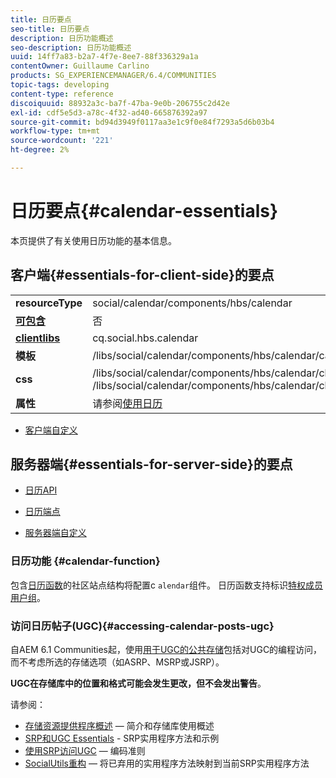 ```yaml
---
title: 日历要点
seo-title: 日历要点
description: 日历功能概述
seo-description: 日历功能概述
uuid: 14ff7a83-b2a7-4f7e-8ee7-88f336329a1a
contentOwner: Guillaume Carlino
products: SG_EXPERIENCEMANAGER/6.4/COMMUNITIES
topic-tags: developing
content-type: reference
discoiquuid: 88932a3c-ba7f-47ba-9e0b-206755c2d42e
exl-id: cdf5e5d3-a78c-4f32-ad40-665876392a97
source-git-commit: bd94d3949f0117aa3e1c9f0e84f7293a5d6b03b4
workflow-type: tm+mt
source-wordcount: '221'
ht-degree: 2%

---
```


# 日历要点{#calendar-essentials}

本页提供了有关使用日历功能的基本信息。

## 客户端{#essentials-for-client-side}的要点

<table> 
 <tbody>
  <tr>
   <td> <strong>resourceType</strong></td> 
   <td>social/calendar/components/hbs/calendar</td> 
  </tr>
  <tr>
   <td> <a href="scf.md#add-or-include-a-communities-component"><strong>可包含</strong></a></td> 
   <td>否</td> 
  </tr>
  <tr>
   <td> <a href="client-customize.md#clientlibs-for-scf"><strong>clientlibs</strong></a></td> 
   <td>cq.social.hbs.calendar</td> 
  </tr>
  <tr>
   <td> <strong>模板</strong></td> 
   <td>/libs/social/calendar/components/hbs/calendar/calendar.hbs</td> 
   <td> </td> 
  </tr>
  <tr>
   <td> <strong>css</strong></td> 
   <td>/libs/social/calendar/components/hbs/calendar/clientlibs/css/calendar.css<br /> /libs/social/calendar/components/hbs/calendar/clientlibs/css/jqueryui.css</td> 
  </tr>
  <tr>
   <td><strong> 属性</strong></td> 
   <td>请参阅<a href="calendar.md">使用日历</a></td> 
  </tr>
 </tbody>
</table>

* [客户端自定义](client-customize.md)

## 服务器端{#essentials-for-server-side}的要点

* [日历API](https://helpx.adobe.com/experience-manager/6-4/sites/developing/using/reference-materials/javadoc/com/adobe/cq/social/calendar/client/api/package-summary.html)

* [日历端点](https://helpx.adobe.com/experience-manager/6-4/sites/developing/using/reference-materials/javadoc/com/adobe/cq/social/calendar/client/endpoints/package-summary.html)

* [服务器端自定义](server-customize.md)

### 日历功能 {#calendar-function}

包含[日历函数](functions.md#calendar-function)的社区站点结构将配置c `alendar`组件。 日历函数支持标识[特权成员用户组](users.md#privileged-members-group)。

### 访问日历帖子(UGC){#accessing-calendar-posts-ugc}

自AEM 6.1 Communities起，使用[用于UGC的公共存储](working-with-srp.md)包括对UGC的编程访问，而不考虑所选的存储选项（如ASRP、MSRP或JSRP）。

**UGC在存储库中的位置和格式可能会发生更改，但不会发出警告**。

请参阅：

* [存储资源提供程序概述](srp.md)  — 简介和存储库使用概述
* [SRP和UGC Essentials](srp-and-ugc.md)  - SRP实用程序方法和示例
* [使用SRP访问UGC](accessing-ugc-with-srp.md)  — 编码准则
* [SocialUtils重构](socialutils.md)  — 将已弃用的实用程序方法映射到当前SRP实用程序方法
